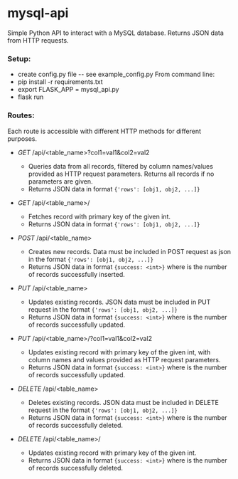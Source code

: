 # mysql-api
Simple Python API to interact with a MySQL database. Returns JSON data from
HTTP requests.

### Setup:
- create config.py file -- see example_config.py
From command line:
- pip install -r requirements.txt
- export FLASK_APP = mysql_api.py
- flask run

### Routes:
Each route is accessible with different HTTP methods for different purposes.

- *GET* /api/<table_name>?col1=val1&col2=val2
  - Queries data from all records, filtered by column names/values provided
    as HTTP request parameters. Returns all records if no parameters are given.
  - Returns JSON data in format `{'rows': [obj1, obj2, ...]}`

- *GET* /api/<table_name>/<int>
  - Fetches record with primary key of the given int.
  - Returns JSON data in format `{'rows': [obj1, obj2, ...]}`

- *POST* /api/<table_name>
  - Creates new records. Data must be included in POST request as json in the
    format `{'rows': [obj1, obj2, ...]}`
  - Returns JSON data in format `{success: <int>}` where <int> is the number
    of records successfully inserted.

- *PUT* /api/<table_name>
  - Updates existing records. JSON data must be included in PUT request in the
    format `{'rows': [obj1, obj2, ...]}`
  - Returns JSON data in format `{success: <int>}` where <int> is the number
    of records successfully updated.

- *PUT* /api/<table_name>/<int>?col1=val1&col2=val2
  - Updates existing record with primary key of the given int, with column
    names and values provided as HTTP request parameters.
  - Returns JSON data in format `{success: <int>}` where <int> is the number
    of records successfully updated.

- *DELETE* /api/<table_name>
  - Deletes existing records. JSON data must be included in DELETE request in the
    format `{'rows': [obj1, obj2, ...]}`
  - Returns JSON data in format `{success: <int>}` where <int> is the number
    of records successfully deleted.

- *DELETE* /api/<table_name>/<int>
  - Updates existing record with primary key of the given int.
  - Returns JSON data in format `{success: <int>}` where <int> is the number
    of records successfully deleted.
